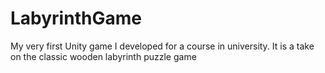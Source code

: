 # LabyrinthGame
My very first Unity game I developed for a course in university. It is a take on the classic wooden labyrinth puzzle game
